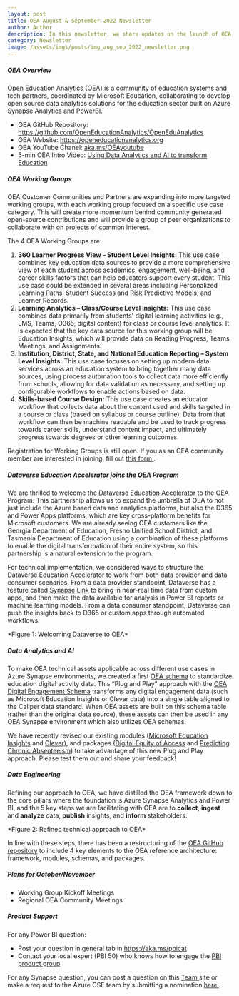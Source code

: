 ```yaml
---
layout: post
title: OEA August & September 2022 Newsletter
author: Author
description: In this newsletter, we share updates on the launch of OEA Community Working Groups and the Dataverse Education Accelerator.
category: Newsletter
image: /assets/imgs/posts/img_aug_sep_2022_newsletter.png
---
```


##### OEA Overview

Open Education Analytics (OEA) is a community of education systems and tech partners, coordinated by Microsoft Education, collaborating to develop open source data analytics solutions for the education sector built on Azure Synapse Analytics and PowerBI.  

- OEA GitHub Repository: <a href="https://github.com/OpenEducationAnalytics/OpenEduAnalytics" target="_blank">https://github.com/OpenEducationAnalytics/OpenEduAnalytics</a>
- OEA Website: <a href="https://openeducationanalytics.org" target="_blank">https://openeducationanalytics.org </a>
- OEA YouTube Chanel: <a href="https://www.youtube.com/channel/UCojAPdH6vmb395HWP_2yUXg" target="_blank">aka.ms/OEAyoutube </a>
- 5-min OEA Intro Video: <a href="https://www.youtube.com/watch?v=E0kmtQKRzTc" target="_blank">Using Data Analytics and AI to transform Education </a>

##### OEA Working Groups
OEA Customer Communities and Partners are expanding into more targeted working groups, with each working group focused on a specific use case category. This will create more momentum behind community generated open-source contributions and will provide a group of peer organizations to collaborate with on projects of common interest. 

The 4 OEA Working Groups are:

1.	**360 Learner Progress View – Student Level Insights:** This use case combines key education data sources to provide a more comprehensive view of each student across academics, engagement, well-being, and career skills factors that can help educators support every student. This use case could be extended in several areas including Personalized Learning Paths, Student Success and Risk Predictive Models, and Learner Records.
2.	**Learning Analytics – Class/Course Level Insights:** This use case combines data primarily from students' digital learning activities (e.g., LMS, Teams, O365, digital content) for class or course level analytics. It is expected that the key data source for this working group will be Education Insights, which will provide data on Reading Progress, Teams Meetings, and Assignments.
3.	**Institution, District, State, and National Education Reporting – System Level Insights:** This use case focuses on setting up modern data services across an education system to bring together many data sources, using process automation tools to collect data more efficiently from schools, allowing for data validation as necessary, and setting up configurable workflows to enable actions based on data.  
4.	**Skills-based Course Design:** This use case creates an educator workflow that collects data about the content used and skills targeted in a course or class (based on syllabus or course outline). Data from that workflow can then be machine readable and be used to track progress towards career skills, understand content impact, and ultimately progress towards degrees or other learning outcomes.

Registration for Working Groups is still open. If you as an OEA community member are interested in joining, fill out <a href="https://forms.office.com/pages/responsepage.aspx?id=v4j5cvGGr0GRqy180BHbR8N9dofOqa1PobxBN5c5ZxtUQlozU1hPVE1LQlg3WlJETEpGTFVROVFERi4u" target="_blank">this form </a>.

##### Dataverse Education Accelerator joins the OEA Program
We are thrilled to welcome the <a href="https://learn.microsoft.com/en-us/dynamics365/industry/accelerators/edu-overview" target="_blank">Dataverse Education Accelerator</a> to the OEA Program. This partnership allows us to expand the umbrella of OEA to not just include the Azure based data and analytics platforms, but also the D365 and Power Apps platforms, which are key cross-platform benefits for Microsoft customers. We are already seeing OEA customers like the Georgia Department of Education, Fresno Unified School District, and Tasmania Department of Education using a combination of these platforms to enable the digital transformation of their entire system, so this partnership is a natural extension to the program. 

For technical implementation, we considered ways to structure the Dataverse Education Accelerator to work from both data provider and data consumer scenarios. From a data provider standpoint, Dataverse has a feature called <a href="https://learn.microsoft.com/en-us/power-apps/maker/data-platform/azure-synapse-link-synapse" target="_blank">Synapse Link</a> to bring in near-real time data from custom apps, and then make the data available for analysis in Power BI reports or machine learning models. From a data consumer standpoint, Dataverse can push the insights back to D365 or custom apps through automated workflows.

<div class="container-wrapper text-center">
   <img src="{{ site.baseurl }}/assets/imgs/posts/img_welcoming_dataverse.png" class="img-fluid w-100" alt="" />
</div>
*Figure 1: Welcoming Dataverse to OEA*

##### Data Analytics and AI
To make OEA technical assets applicable across different use cases in Azure Synapse environments, we created a first <a href="https://github.com/OpenEducationAnalytics/OpenEduAnalytics/tree/main/schemas" target="_blank">OEA schema</a> to standardize education digital activity data. This “Plug and Play” approach with the <a href="https://github.com/OpenEducationAnalytics/OpenEduAnalytics/tree/main/schemas/schema_catalog/Digital_Engagement_Schema" target="_blank">OEA Digital Engagement Schema</a> transforms any digital engagement data (such as Microsoft Education Insights or Clever data) into a single table aligned to the Caliper data standard. When OEA assets are built on this schema table (rather than the original data source), these assets can then be used in any OEA Synapse environment which also utilizes OEA schemas. 

We have recently revised our existing modules (<a href="https://github.com/OpenEducationAnalytics/OpenEduAnalytics/tree/main/modules/module_catalog/Microsoft_Education_Insights" target="_blank">Microsoft Education Insights</a> and <a href="https://github.com/OpenEducationAnalytics/OpenEduAnalytics/tree/main/modules/module_catalog/Clever" target="_blank">Clever</a>), and packages (<a href="https://github.com/OpenEducationAnalytics/OpenEduAnalytics/tree/main/packages/package_catalog/Digital_Equity_of_Access" target="_blank">Digital Equity of Access</a> and <a href="https://github.com/OpenEducationAnalytics/OpenEduAnalytics/tree/main/packages/package_catalog/Predicting_Chronic_Absenteeism" target="_blank">Predicting Chronic Absenteeism</a>) to take advantage of this new Plug and Play approach. Please test them out and share your feedback!


##### Data Engineering
Refining our approach to OEA, we have distilled the OEA framework down to the core pillars where the foundation is Azure Synapse Analytics and Power BI, and the 5 key steps we are facilitating with OEA are to **collect**, **ingest** and **analyze** data, **publish** insights, and **inform** stakeholders.

<div class="container-wrapper text-center">
   <img src="{{ site.baseurl }}/assets/imgs/posts/img_refined_technical_approach.png" class="img-fluid w-100" alt="" />
</div>
*Figure 2: Refined technical approach to OEA*

In line with these steps, there has been a restructuring of the <a href="https://github.com/OpenEducationAnalytics/OpenEduAnalytics" target="_blank">OEA GitHub repository</a> to include 4 key elements to the OEA reference architecture: framework, modules, schemas, and packages. 


##### Plans for October/November
- Working Group Kickoff Meetings
- Regional OEA Community Meetings

##### Product Support
For any Power BI question: 
- Post your question in general tab in <a href="https://aka.ms/pbicat " target="_blank">https://aka.ms/pbicat</a> 
- Contact your local expert (PBI 50) who knows how to engage the <a href="https://microsoft.sharepoint.com/teams/PBICATPortal/SitePages/Marquee.aspx?historyId=7BAF2FC2-4543-493C-AFD2-AD4E0B5FC64E&contentId=91DD67E2-07DE-4E4C-B73E-37986385CC2C" target="_blank"> PBI product group</a> 
 
For any Synapse question, you can post a question on this <a href="https://teams.microsoft.com/_?tenantId=72f988bf-86f1-41af-91ab-2d7cd011db47#/l/team/19:UgZ55PTYhXk7xj7T2luIBIuSJcy6RzWlm2fbfx4VSZ01@thread.tacv2/conversations?groupId=c89b27d7-91c1-4cc7-aa61-c6633c2e3904&tenantId=72f988bf-86f1-41af-91ab-2d7cd011db47&deeplinkId=06305baa-bf49-4071-b43f-9433c36462c6
" target="_blank">Team </a>  site or make a request to the Azure CSE team by submitting a nomination <a href="https://microsoft.sharepoint.com/teams/SynapseCSE/SitePages/Engage-Azure-Synapse-CSE.aspx" target="_blank">here </a>.
